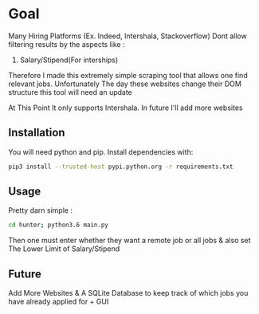 # Goal
Many Hiring Platforms (Ex. Indeed, Intershala, Stackoverflow) Dont allow filtering results by the aspects like :
1. Salary/Stipend(For interships)

Therefore I made this extremely simple scraping tool that allows one find relevant jobs. Unfortunately The day these websites change their DOM structure this tool will need an update

At This Point It only supports Intershala. In future I'll add more websites


## Installation
You will need python and pip. Install dependencies with:
```bash
pip3 install --trusted-host pypi.python.org -r requirements.txt
```

## Usage
Pretty darn simple :
```bash
cd hunter; python3.6 main.py
```

Then one must enter whether they want a remote job or all jobs & also set The Lower Limit of Salary/Stipend


## Future
Add More Websites & A SQLite Database to keep track of which jobs you have already applied for + GUI
